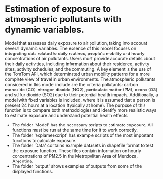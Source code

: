 # Estimation of exposure to atmospheric pollutants with dynamic variables.
Model that assesses daily exposure to air pollution, taking into account several dynamic variables. The essence of this model focuses on integrating data related to daily routines, people's mobility and hourly concentrations of air pollutants. 
Users must provide accurate details about their daily activities, including information about their residence, activity sites, activity schedules, and the commuting. A key element is the use of the TomTom API, which determinated urban mobility 
patterns for a more complete view of travel in urban environments. The atmospheric pollutants considered in this model include are the criteria pollutants: carbon monoxide (CO), nitrogen dioxide (NO2), particulate matter (PM), ozone (O3) and 
sulfur dioxide (SO2) due to their potential health impacts. Additionally, a model with fixed variables is included, where it is assumed that a person is present 24 hours at a location (typically at home). The purpose of this function is to compare 
both methodologies and identify more realistic ways to estimate exposure and understand potential health effects.

- The folder 'Model' has the necessary scripts to estimate exposure. All functions must be run at the same time for it to work correctly.
- The folder 'explameexcript' has example scripts of the most important functions to calculate exposure.
- The folder 'Data' contains example datasets in shapefile format to test the exposure function. These files contain information on hourly concentrations of PM2.5 in the Metropolitan Area of Mendoza, Argentina.
- The folder 'output' shows examples of outputs from some of the displayed functions.
